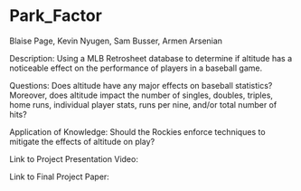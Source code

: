 # Park_Factor
Blaise Page,
Kevin Nyugen,
Sam Busser,
Armen Arsenian

Description: Using a MLB Retrosheet database to determine if altitude has a noticeable effect on the performance of players in a baseball game. 

Questions: Does altitude have any major effects on baseball statistics? Moreover, does altitude impact the number of singles, doubles, triples, home runs, individual player stats, runs per nine, and/or total number of hits?

Application of Knowledge: Should the Rockies enforce techniques to mitigate the effects of altitude on play?

Link to Project Presentation Video:

Link to Final Project Paper:
